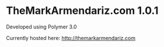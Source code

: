 # TheMarkArmendariz.com 1.0.1
Developed using Polymer 3.0

Currently hosted here: http://themarkarmendariz.com
